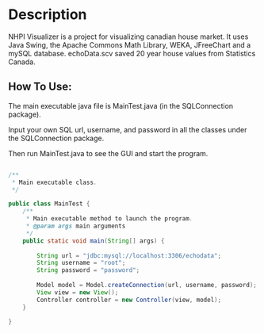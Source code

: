 # Description

NHPI Visualizer is a project for visualizing canadian house market. It uses Java Swing, the Apache Commons Math Library, WEKA, JFreeChart and a mySQL database.
echoData.scv saved 20 year house values from Statistics Canada.

## How To Use:

The main executable java file is MainTest.java (in the SQLConnection package).

Input your own SQL url, username, and password in all the classes under the SQLConnection package.

Then run MainTest.java to see the GUI and start the program.

```java

/**
 * Main executable class.
 */

public class MainTest {
	/**
	 * Main executable method to launch the program.
	 * @param args main arguments
	 */
	public static void main(String[] args) {
		
		String url = "jdbc:mysql://localhost:3306/echodata";
		String username = "root";
		String password = "password";
		
		Model model = Model.createConnection(url, username, password);
		View view = new View();
		Controller controller = new Controller(view, model);
	}

}
```
